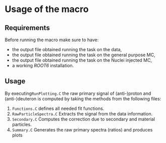 # Usage of the macro

## Requirements
Before running the macro make sure to have:
- the output file obtained running the task on the data,
- the output file obtained running the task on the general purpose MC,
- the output file obtained running the task on the Nuclei injected MC,
- a working _ROOT6_ installation.

## Usage
By executing``RunPlotting.C`` the raw primary signal of (anti-)proton and (anti-)deuteron is computed by taking the methods from the following files:
1. ``Functions.C`` defines all needed fit functions.
2. ``RawParticleSpectra.C``  Extracts the signal from the data information.
3. ``Secondary.C``  Computes the correction due to secondary and material particles.
4. ``Summary.C``  Generates the raw primary spectra (ratios) and produces plots
